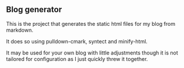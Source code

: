 ## Blog generator

This is the project that generates the static html files for my blog from markdown.

It does so using pulldown-cmark, syntect and minify-html.

It may be used for your own blog with little adjustments though it is not tailored for configuration as I just quickly threw it together.
